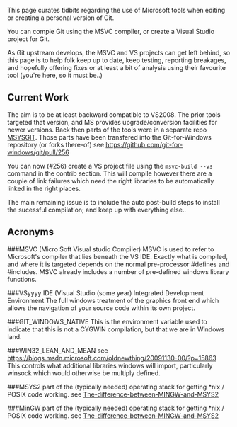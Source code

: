 This page curates tidbits regarding the use of Microsoft tools when editing or creating a personal version of Git.

You can comple Git using the MSVC compiler, or create a Visual Studio project for Git.

As Git upstream develops, the MSVC and VS projects can get left behind, so this page is to help folk keep up to date, keep testing, reporting breakages, and hopefully offering fixes or at least a bit of analysis using their favourite tool (you're here, so it must be..)

Current Work
------------

The aim is to be at least backward compatible to VS2008. The prior tools targeted that version, and MS provides upgrade/conversion facilities for newer versions. Back then parts of the tools were in a separate repo [MSYSGIT](https://github.com/msysgit/msysgit). Those parts have been transfered into the Git-for-Windows repository (or forks there-of) see https://github.com/git-for-windows/git/pull/256

You can now (#256) create a VS project file using the `msvc-build --vs` command in the contrib section. This will compile however there are a couple of link failures which need the right libraries to be automatically linked in the right places.

The main remaining issue is to include the auto post-build steps to install the sucessful compilation; and keep up with everything else..

Acronyms
--------

###MSVC (Micro Soft Visual studio Compiler)
MSVC is used to refer to Microsoft's compiler that lies beneath the VS IDE. Exactly what is compiled, and where it is targeted depends on the normal pre-processor #defines and #includes. MSVC already includes a number of pre-defined windows library functions.

###VSyyyy IDE (Visual Studio (some year) Integrated Development Environment
The full windows treatment of the graphics front end which allows the navigation of your source code within its own project.

###GIT_WINDOWS_NATIVE
This is the environment variable used to indicate that this is not a CYGWIN compilation, but that we are in Windows land.

###WIN32_LEAN_AND_MEAN
see https://blogs.msdn.microsoft.com/oldnewthing/20091130-00/?p=15863 This controls what additional libraries windows will import, particularly winsock which would otherwise be multiply defined.

###MSYS2
part of the (typically needed) operating stack for getting *nix / POSIX code working. see [The-difference-between-MINGW-and-MSYS2](https://github.com/git-for-windows/git/wiki/The-difference-between-MINGW-and-MSYS2)

###MinGW
part of the (typically needed) operating stack for getting *nix / POSIX code working. see [The-difference-between-MINGW-and-MSYS2](https://github.com/git-for-windows/git/wiki/The-difference-between-MINGW-and-MSYS2)

